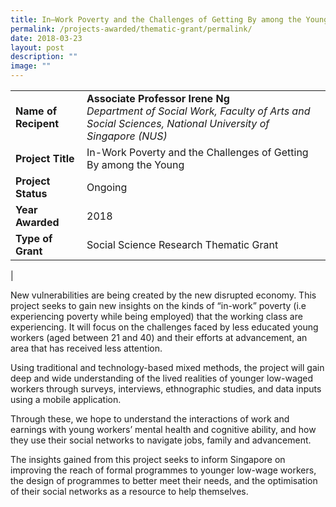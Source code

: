 ```yaml
---
title: In–Work Poverty and the Challenges of Getting By among the Young
permalink: /projects-awarded/thematic-grant/permalink/
date: 2018-03-23
layout: post
description: ""
image: ""
---
```

|  |  |
|---|---|
| **Name of Recipent** | **Associate Professor Irene Ng**<br>_Department of Social Work, Faculty of Arts and Social Sciences, National University of Singapore (NUS)_ |
| **Project Title** | In-Work Poverty and the Challenges of Getting By among the Young |
| **Project Status** | Ongoing |
| **Year Awarded** | 2018 |
| **Type of Grant** | Social Science Research Thematic Grant |
|

New vulnerabilities are being created by the new disrupted economy. This project seeks to gain new insights on the kinds of “in-work” poverty (i.e experiencing poverty while being employed) that the working class are experiencing. It will focus on the challenges faced by less educated young workers (aged between 21 and 40) and their efforts at advancement, an area that has received less attention.  

Using traditional and technology-based mixed methods, the project will gain deep and wide understanding of the lived realities of younger low-waged workers through surveys, interviews, ethnographic studies, and data inputs using a mobile application.  

Through these, we hope to understand the interactions of work and earnings with young workers’ mental health and cognitive ability, and how they use their social networks to navigate jobs, family and advancement.  

The insights gained from this project seeks to inform Singapore on improving the reach of formal programmes to younger low-wage workers, the design of programmes to better meet their needs, and the optimisation of their social networks as a resource to help themselves.
